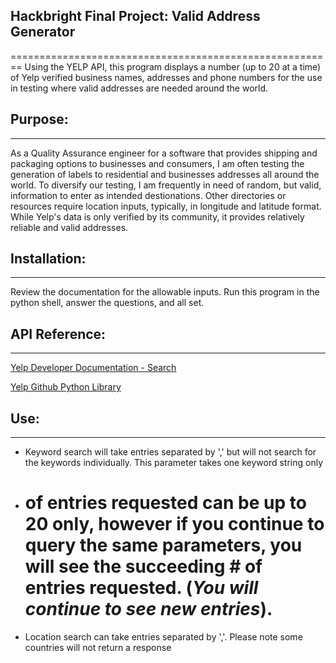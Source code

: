 ## **Hackbright Final Project:** Valid Address Generator
========================================================
Using the YELP API, this program displays a number (up to 20 at a time) of Yelp verified business names, addresses and phone numbers for the use in testing where valid addresses are needed around the world. 

## Purpose: 
--------------------------------------------------------
As a Quality Assurance engineer for a software that provides shipping and packaging options to businesses and consumers, I am often testing the generation of labels to residential and businesses addresses all around the world. To diversify our testing, I am frequently in need of random, but valid, information to enter as intended destionations. Other directories or resources require location inputs, typically, in longitude and latitude format. While Yelp's data is only verified by its community, it provides relatively reliable and valid addresses. 

## Installation: 
---------------------------------------------------------- 
Review the documentation for the allowable inputs. Run this program in the python shell, answer the questions, and all set. 

## API Reference: 
-----------------------------------------------------------
[Yelp Developer Documentation - Search](https://www.yelp.com/developers/documentation/v2/search_api) 

[Yelp Github Python Library](https://github.com/Yelp/yelp-python) 


## Use: 
---------------------------------------------------------
- Keyword search will take entries separated by ',' but will not search for the keywords individually. This parameter takes one keyword string only
- # of entries requested can be up to 20 only, however if you continue to query the same parameters, you will see the succeeding # of entries requested. (*You will continue to see new entries*). 
- Location search can take entries separated by ','. Please note some countries will not return a response 